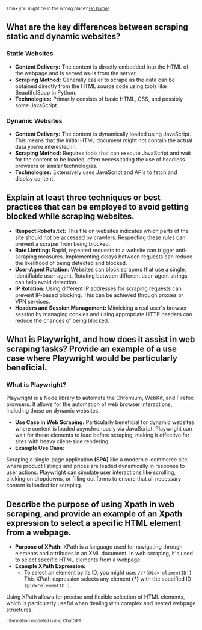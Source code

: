 <sub>Think you might be in the wrong place? [Go home!](../README.md)</sub>


## What are the key differences between scraping static and dynamic websites?
### Static Websites
* __Content Delivery:__ The content is directly embedded into the HTML of the webpage and is served as-is from the server.
* __Scraping Method:__ Generally easier to scrape as the data can be obtained directly from the HTML source code using tools like BeautifulSoup in Python.
* __Technologies:__ Primarily consists of basic HTML, CSS, and possibly some JavaScript.
### Dynamic Websites
* __Content Delivery:__ The content is dynamically loaded using JavaScript. This means that the initial HTML document might not contain the actual data you're interested in.
* __Scraping Method:__ Requires tools that can execute JavaScript and wait for the content to be loaded, often necessitating the use of headless browsers or similar technologies.
* __Technologies:__ Extensively uses JavaScript and APIs to fetch and display content.

## Explain at least three techniques or best practices that can be employed to avoid getting blocked while scraping websites.
* __Respect Robots.txt:__ This file on websites indicates which parts of the site should not be accessed by crawlers. Respecting these rules can prevent a scraper from being blocked.
* __Rate Limiting:__ Rapid, repeated requests to a website can trigger anti-scraping measures. Implementing delays between requests can reduce the likelihood of being detected and blocked.
* __User-Agent Rotation:__ Websites can block scrapers that use a single, identifiable user-agent. Rotating between different user-agent strings can help avoid detection.
* __IP Rotation:__ Using different IP addresses for scraping requests can prevent IP-based blocking. This can be achieved through proxies or VPN services.
* __Headers and Session Management:__ Mimicking a real user's browser session by managing cookies and using appropriate HTTP headers can reduce the chances of being blocked.

## What is Playwright, and how does it assist in web scraping tasks? Provide an example of a use case where Playwright would be particularly beneficial.

### What is Playwright?
Playwright is a Node library to automate the Chromium, WebKit, and Firefox browsers. It allows for the automation of web browser interactions, including those on dynamic websites.
* __Use Case in Web Scraping:__
Particularly beneficial for dynamic websites where content is loaded asynchronously via JavaScript. Playwright can wait for these elements to load before scraping, making it effective for sites with heavy client-side rendering.
* __Example Use Case:__

Scraping a single-page application __(SPA)__ like a modern e-commerce site, where product listings and prices are loaded dynamically in response to user actions. Playwright can simulate user interactions like scrolling, clicking on dropdowns, or filling out forms to ensure that all necessary content is loaded for scraping.

## Describe the purpose of using Xpath in web scraping, and provide an example of an Xpath expression to select a specific HTML element from a webpage.


* __Purpose of XPath:__
XPath is a language used for navigating through elements and attributes in an XML document. In web scraping, it's used to select specific HTML elements from a webpage.
* __Example XPath Expression:__
    - To select an element by its ID, you might use: `//*[@id='elementID']`
This XPath expression selects any element __(*)__ with the specified ID `(@id='elementID')`.

Using XPath allows for precise and flexible selection of HTML elements, which is particularly useful when dealing with complex and nested webpage structures.

<sub>Information modeled using ChatGPT</sub>